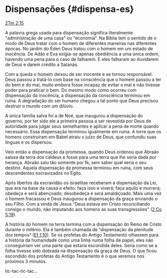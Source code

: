 # **Dispensações** {#dispensa-es}

[2Tm 2:15](http://bibliaonline.com.br/acf/2tm/2/15)

A palavra grega usada para dispensação significa literalmente &quot;administração de uma casa&quot; ou “economia”. Na Bíblia tem o sentido de o modo de Deus tratar com o homem de diferentes maneiras nas diferentes épocas. No jardim do Éden Deus tratou com o homem em um estado de inocência. De Adão e Eva exigia-se apenas obediência a uma única ordem, havendo uma pena para o caso de falharem. E eles falharam ao duvidarem de Deus e darem crédito a Satanás.

Com a queda o homem deixou de ser inocente e se tornou responsável. Deus passou a tratá-lo com base na consciência que o homem passou a ter do bem e do mal, muito embora fosse incapaz de evitar o mal e não tivesse poder para praticar o bem. Do mesmo modo como ocorreu com dispensação da inocência, a dispensação da consciência terminou em ruína. A degradação do ser humano chegou a tal ponto que Deus precisou destruir o mundo com um dilúvio.

A única família salva foi a de Noé, que inaugurou a dispensação do governo, por ter sido ele a primeira pessoa a ser revestida por Deus de autoridade para julgar seus semelhantes e aplicar a pena de morte quando necessário. Essa dispensação terminou igualmente em ruína. A torre que os homens construíram em Babel atraiu o juízo de Deus, que confundiu suas línguas e os dispersou.

Veio então a dispensação da promessa, quando Deus ordenou que Abraão saísse da terra dos caldeus e fosse para uma terra que lhe seria dada por herança. Abraão saiu tão somente por fé, sem saber qual seria o seu destino. Aquela dispensação da promessa terminou em ruína, com seus descendentes escravizados no Egito.

Após libertos da escravidão os israelitas receberam a dispensação da Lei, que era na base da causa e efeito: faça isso e viverá; faça aquilo e morrerá; obedeça e será abençoado; desobedeça e será amaldiçoado. Mais uma vez o homem fracassou e Deus inaugurou a dispensação da graça enviando o seu Filho. Com a vinda de Jesus “Deus estava em Cristo reconciliando consigo o mundo, não imputando aos homens as suas transgressões” ([2 Co 5:19](http://bibliaonline.com.br/acf/2co/5/19)).

A história do homem na terra termina com a dispensação do Reino de Cristo durante o milênio. Ela é também chamada de “dispensação da plenitude dos tempos” ([Ef 1:10](http://bibliaonline.com.br/acf/ef/1/10)). Se os profetas do Antigo Testamento olhassem para a história da humanidade como uma linha numa folha de papel, eles não conseguiriam ver uma parte que estaria escondida deles. Seria como se a folha tivesse sido dobrada na dispensação da graça de Deus. O que ficou escondido dos profetas do Antigo Testamento é o que veremos nos próximos 3 minutos.

tic-tac-tic-tac...